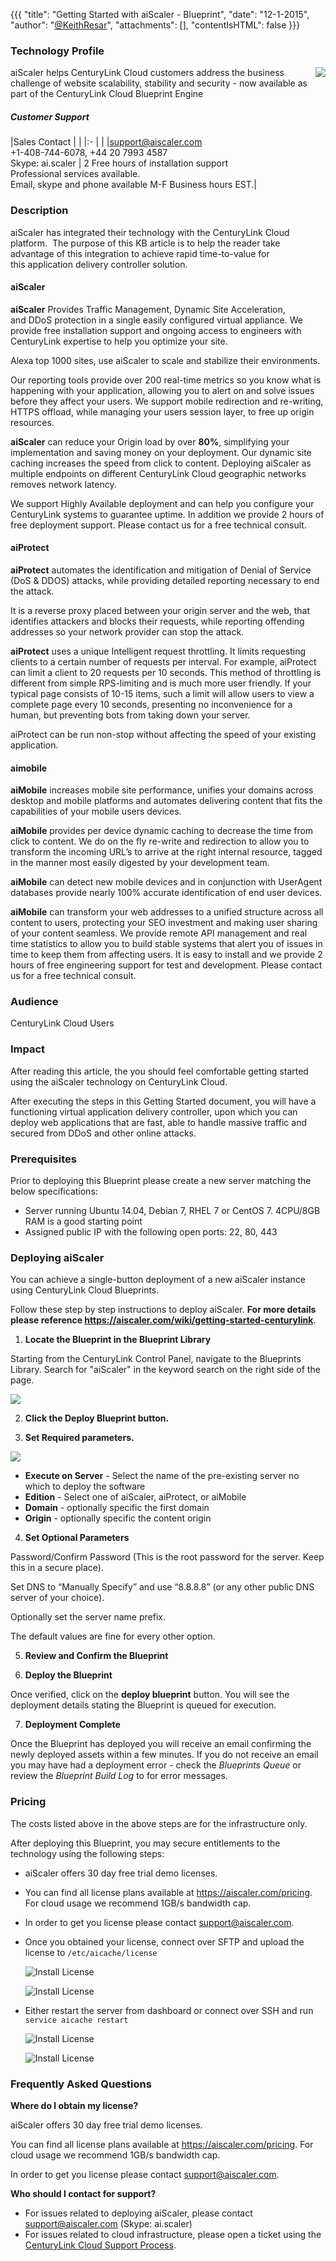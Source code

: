 {{{
  "title": "Getting Started with aiScaler - Blueprint",
  "date": "12-1-2015",
  "author": "<a href='https://twitter.com/KeithResar'>@KeithResar</a>",
  "attachments": [],
  "contentIsHTML": false
}}}



### Technology Profile

<img src="../../images/aiscaler/aiscaler-logo.png" style="border:0;float:right;max-width: 150px;">

aiScaler helps CenturyLink Cloud customers address the business challenge of website scalability, stability and security - now available as part of the CenturyLink Cloud Blueprint Engine


##### Customer Support

|Sales Contact   	| |
|:-	| |
|support@aiscaler.com<br>+1-408-744-6078, +44 20 7993 4587<br>Skype: ai.scaler   	| 2 Free hours of installation support<br>Professional services available.<br>Email, skype and phone available M-F Business hours EST.|



### Description

aiScaler has integrated their technology with the CenturyLink Cloud platform.  The purpose of this KB article is to help the reader take advantage
of this integration to achieve rapid time-to-value for this application delivery controller solution.

#### aiScaler

**aiScaler** Provides Traffic Management, Dynamic Site Acceleration, and DDoS protection in a single easily configured virtual appliance. We provide
free installation support and ongoing access to engineers with CenturyLink expertise to help you optimize your site.

Alexa top 1000 sites, use aiScaler to scale and stabilize their environments.

Our reporting tools provide over 200 real-time metrics so you know what is happening with your application, allowing you to alert on and solve issues
before they affect your users. We support mobile redirection and re-writing, HTTPS offload, while managing your users session layer, to free up origin
resources.

**aiScaler** can reduce your Origin load by over **80%**, simplifying your implementation and saving money on your deployment. Our dynamic site caching
increases the speed from click to content. Deploying aiScaler as multiple endpoints on different CenturyLink Cloud geographic networks removes network
latency.

We support Highly Available deployment and can help you configure your CenturyLink systems to guarantee uptime. In addition we provide 2 hours of free
deployment support. Please contact us for a free technical consult.


#### aiProtect

**aiProtect** automates the identification and mitigation of Denial of Service (DoS & DDOS) attacks, while providing detailed reporting necessary to end
the attack.

It is a reverse proxy placed between your origin server and the web, that identifies attackers and blocks their requests, while reporting offending
addresses so your network provider can stop the attack.

**aiProtect** uses a unique Intelligent request throttling. It limits requesting clients to a certain number of requests per interval. For example,
aiProtect can limit a client to 20 requests per 10 seconds. This method of throttling is different from simple RPS-limiting and is much more user
friendly. If your typical page consists of 10-15 items, such a limit will allow users to view a complete page every 10 seconds, presenting no
inconvenience for a human, but preventing bots from taking down your server.

aiProtect can be run non-stop without affecting the speed of your existing application.


#### aimobile

**aiMobile** increases mobile site performance, unifies your domains across desktop and mobile platforms and automates delivering content that
fits the capabilities of your mobile users devices.

**aiMobile** provides per device dynamic caching to decrease the time from click to content. We do on the fly re-write and redirection to allow
you to transform the incoming URL’s to arrive at the right internal resource, tagged in the manner most easily digested by your development team.

**aiMobile** can detect new mobile devices and in conjunction with UserAgent databases provide nearly 100% accurate identification of end user devices.

**aiMobile** can transform your web addresses to a unified structure across all content to users, protecting your SEO investment and making user
sharing of your content seamless. We provide remote API management and real time statistics to allow you to build stable systems that alert you
of issues in time to keep them from affecting users. It is easy to install and we provide 2 hours of free engineering support for test and
development. Please contact us for a free technical consult.


### Audience

CenturyLink Cloud Users


### Impact

After reading this article, the you should feel comfortable getting started using the aiScaler technology on CenturyLink Cloud.

After executing the steps in this Getting Started document, you will have a functioning virtual application delivery controller, upon
which you can deploy web applications that are fast, able to handle massive traffic and secured from DDoS and other online attacks.



### Prerequisites

Prior to deploying this Blueprint please create a new server matching the below specifications:

* Server running Ubuntu 14.04, Debian 7, RHEL 7 or CentOS 7.  4CPU/8GB RAM is a good starting point
* Assigned public IP with the following open ports: 22, 80, 443


### Deploying aiScaler

You can achieve a single-button deployment of a new aiScaler instance using CenturyLink Cloud Blueprints.  

Follow these step by step instructions to deploy aiScaler. **For more details please reference
https://aiscaler.com/wiki/getting-started-centurylink**.


1. **Locate the Blueprint in the Blueprint Library**

 Starting from the CenturyLink Control Panel, navigate to the Blueprints Library. Search for "aiScaler" in the keyword search on the right side of the page.

  <img src="../../images/aiscaler/blueprint_tile.png" style="border:0;max-width:250px;">

2. **Click the Deploy Blueprint button.**

3. **Set Required parameters.**

  <img src="../../images/aiscaler/deploy_parameters.png" style="max-width:450px;">

  * **Execute on Server** - Select the name of the pre-existing server no which to deploy the software
  * **Edition** - Select one of aiScaler, aiProtect, or aiMobile
  * **Domain** - optionally specific the first domain
  * **Origin** - optionally specific the content origin

4. **Set Optional Parameters**

  Password/Confirm Password (This is the root password for the server. Keep this in a secure place).  

  Set DNS to “Manually Specify” and use “8.8.8.8” (or any other public DNS server of your choice).

  Optionally set the server name prefix.

  The default values are fine for every other option.

5. **Review and Confirm the Blueprint**

6. **Deploy the Blueprint**

  Once verified, click on the **deploy blueprint** button. You will see the deployment details stating the Blueprint is queued for execution.

7. **Deployment Complete**

  Once the Blueprint has deployed you will receive an email confirming the newly deployed assets within a few minutes.  If you do not receive an email you may have had a deployment error - check the *Blueprints Queue* or review the *Blueprint Build Log* to for error messages.




### Pricing

The costs listed above in the above steps are for the infrastructure only.

After deploying this Blueprint, you may secure entitlements to the technology using the following steps:

* aiScaler offers 30 day free trial demo licenses.
* You can find all license plans available at https://aiscaler.com/pricing. For cloud usage we recommend 1GB/s bandwidth cap.
* In order to get you license please contact support@aiscaler.com.
* Once you obtained your license, connect over SFTP and upload the license to `/etc/aicache/license`

  ![Install License](../../images/aiscaler/license1.png)

  ![Install License](../../images/aiscaler/license2.png)

* Either restart the server from dashboard or connect over SSH and run `service aicache restart`

  ![Install License](../../images/aiscaler/license3.png)

  ![Install License](../../images/aiscaler/license4.png)

### Frequently Asked Questions

**Where do I obtain my license?**

aiScaler offers 30 day free trial demo licenses.

You can find all license plans available at https://aiscaler.com/pricing. For cloud usage we recommend 1GB/s bandwidth cap.

In order to get you license please contact support@aiscaler.com.


**Who should I contact for support?**

* For issues related to deploying aiScaler, please contact support@aiscaler.com (Skype: ai.scaler)
* For issues related to cloud infrastructure, please open a ticket using the [CenturyLink Cloud Support Process](../../Support/how-do-i-report-a-support-issue.md).
